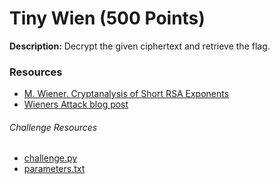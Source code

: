 # Tiny Wien (500 Points)
**Description:** Decrypt the given ciphertext and retrieve the flag.



### Resources
- [M. Wiener. Cryptanalysis of Short RSA Exponents](http://monge.univ-mlv.fr/~jyt/Crypto/4/10.1.1.92.5261.pdf)
- [Wieners Attack blog post](https://sagi.io/crypto-classics-wieners-rsa-attack/)


###### Challenge Resources
- [challenge.py](https://github.com/supaaasuge/GrizzCTF2024-Official/blob/main/Crypto/Tiny%20Wien/src/challenge.py)
- [parameters.txt](https://github.com/supaaasuge/GrizzCTF2024-Official/blob/main/Crypto/Tiny%20Wien/src/parameters.txt)
